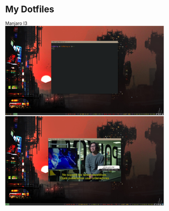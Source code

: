 # My Dotfiles
Manjaro I3
![Setup Screenshot](scrot/scrot1.png "Setup Screenshot")
![Setup Screenshot](scrot/scrot2.png "Setup Screenshot")

